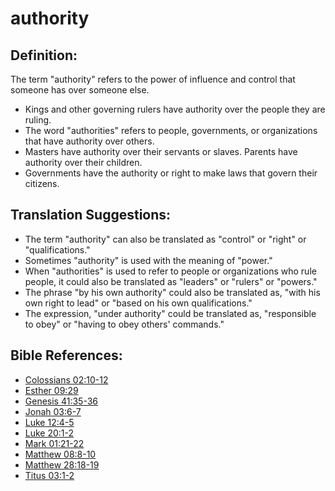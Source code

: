 # authority #

## Definition: ##

The term "authority" refers to the power of influence and control that someone has over someone else.

 * Kings and other governing rulers have authority over the people they are ruling.
 * The word "authorities" refers to people, governments, or organizations that have authority over others.
 * Masters have authority over their servants or slaves. Parents have authority over their children.
 * Governments have the authority or right to make laws that govern their citizens.

## Translation Suggestions: ##

 * The term "authority" can also be translated as "control" or "right" or "qualifications."
 * Sometimes "authority" is used with the meaning of "power."
 * When "authorities" is used to refer to people or organizations who rule people, it could also be translated as "leaders" or "rulers" or "powers."
 * The phrase "by his own authority" could also be translated as, "with his own right to lead" or "based on his own qualifications."
 * The expression, "under authority" could be translated as, "responsible to obey" or "having to obey others' commands."



## Bible References: ##

* [Colossians 02:10-12](en/tn/col/help/02/10)
* [Esther 09:29](en/tn/est/help/09/29)
* [Genesis 41:35-36](en/tn/gen/help/41/35)
* [Jonah 03:6-7](en/tn/jon/help/03/06)
* [Luke 12:4-5](en/tn/luk/help/12/04)
* [Luke 20:1-2](en/tn/luk/help/20/01)
* [Mark 01:21-22](en/tn/mrk/help/01/21)
* [Matthew 08:8-10](en/tn/mat/help/08/08)
* [Matthew 28:18-19](en/tn/mat/help/28/18)
* [Titus 03:1-2](en/tn/tit/help/03/01)